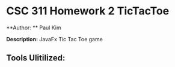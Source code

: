# CSC 311 Homework 2 TicTacToe

**Author: ** Paul Kim

**Description:** JavaFx Tic Tac Toe game

**Tools Ulitilized:**
-
